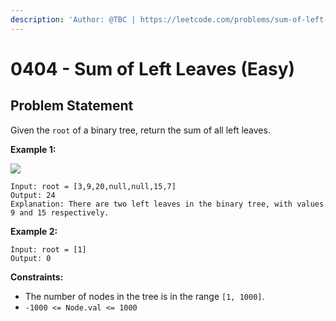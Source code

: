 ```yaml
---
description: 'Author: @TBC | https://leetcode.com/problems/sum-of-left-leaves/'
---
```


# 0404 - Sum of Left Leaves (Easy)

## Problem Statement

Given the `root` of a binary tree, return the sum of all left leaves.

**Example 1:**

![](https://assets.leetcode.com/uploads/2021/04/08/leftsum-tree.jpg)

```
Input: root = [3,9,20,null,null,15,7]
Output: 24
Explanation: There are two left leaves in the binary tree, with values 9 and 15 respectively.
```

**Example 2:**

```
Input: root = [1]
Output: 0 
```

**Constraints:**

* The number of nodes in the tree is in the range `[1, 1000]`.
* `-1000 <= Node.val <= 1000`
